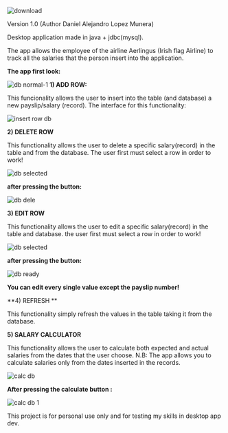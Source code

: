 ![download](https://user-images.githubusercontent.com/66836474/152651928-63d34f81-a8c7-4395-9b78-8108ea73fbda.png)

Version 1.0 (Author Daniel Alejandro Lopez Munera)





Desktop application made in java + jdbc(mysql).


The app allows the employee of the airline Aerlingus (Irish flag Airline) to track all the salaries that the person insert into the application.


**The app first look:**



![db normal-1](https://user-images.githubusercontent.com/66836474/152652818-e7988330-1f65-450e-8f46-347888e3d5ae.png)
**1) ADD ROW:**


This funcionality allows the user to insert into the table (and database) a new payslip/salary (record).
The interface for this functionality:


![insert row db](https://user-images.githubusercontent.com/66836474/152652923-122489c1-1374-422a-9c1b-972d1a45f8bf.png)

**2) DELETE ROW**

This functionality allows the user to delete a specific salary(record) in the table and from the database.
The user first must select a row in order to work!

![db selected](https://user-images.githubusercontent.com/66836474/152652998-c6a61268-48b9-41c2-9302-a27bdc347ea0.png)


**after pressing the button:**

![db dele](https://user-images.githubusercontent.com/66836474/152653023-8cd0d2ed-8302-479c-9d87-5ab5aed0cc79.png)


**3) EDIT ROW**

This functionality allows the user to edit a specific salary(record) in the table and database.
the user first must select a row in order to work!

![db selected](https://user-images.githubusercontent.com/66836474/152652998-c6a61268-48b9-41c2-9302-a27bdc347ea0.png)


**after pressing the button:**

![db ready](https://user-images.githubusercontent.com/66836474/152653116-6c71604a-2a7f-4301-9f9f-4ee5574ea797.png)


**You can edit every single value except the payslip number!**



**4) REFRESH **


This functionality simply refresh the values in the table taking it from the database.



**5) SALARY CALCULATOR**


This functionality allows the user to calculate both expected and actual salaries from the dates that the user choose.
N.B: The app allows you to calculate salaries only from the dates inserted in the records.

![calc db](https://user-images.githubusercontent.com/66836474/152653359-5cf7b782-4f7b-4506-a44b-6712cc4b5867.png)

**After pressing the calculate button :**



![calc db 1](https://user-images.githubusercontent.com/66836474/152653391-8eb98175-30dc-46ae-a8d2-6c5240133feb.png)


This project is for personal use only and for testing my skills in desktop app dev.





